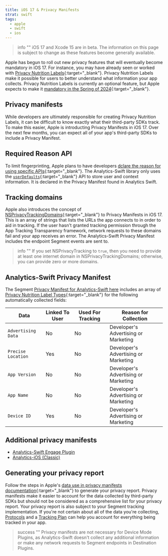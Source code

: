 ```yaml
---
title: iOS 17 & Privacy Manifests 
strat: swift
tags:
  - apple
  - swift
  - ios
---
```


> info ""
> iOS 17 and Xcode 15 are in beta. The information on this page is subject to change as these features become generally available. 
>

Apple has begun to roll out new privacy features that will eventually become mandatory in iOS 17. For instance, you may have already seen or worked with [Privacy Nutrition Labels](https://www.apple.com/privacy/labels/){:target="_blank"}. Privacy Nutrition Labels make it possible for users to better understand what information your app collects. Privacy Nutrition Labels is currently an optional feature, but Apple expects to make it [mandatory in the Spring of 2024](https://developer.apple.com/news/?id=z6fu1dcu#:~:text=And%20starting%20in%20spring%202024,your%20app%20uses%20the%20API.){:target="_blank"}. 

## Privacy manifests 

While developers are ultimately responsible for creating Privacy Nutrition Labels, it can be difficult to know exactly what their third-party SDKs track. To make this easier, Apple is introducting Privacy Manifests in iOS 17. Over the next few months, you can expect all of your app's third-party SDKs to include a Privacy Manifest. 

## Required Reason API

To limit fingerprinting, Apple plans to have developers [dclare the reason for using specific APIs](https://developer.apple.com/documentation/bundleresources/privacy_manifest_files/describing_use_of_required_reason_api#overview){:target="_blank"}. The Analytics-Swift library only uses the [`userDefaults`](https://developer.apple.com/documentation/bundleresources/privacy_manifest_files/describing_use_of_required_reason_api#4278401){:target="_blank"} API to store user and context information. It is declared in the Privacy Manifest found in Analytics Swift. 

## Tracking domains 

Apple also introduces the concept of [NSPrivacyTrackingDomains](https://developer.apple.com/documentation/bundleresources/privacy_manifest_files#4284009){:target="_blank"} to Privacy Manifests in iOS 17. This is an array of strings that lists the URLs the app connects to in order to aid in tracking. If the user hasn't granted tracking permission through the App Tracking Transparency framework, network requests to these domains fail and your app receives an error. The Analytics-Swift Privacy Manifest includes the endpoint Segment events are sent to. 

> info ""
> If you set NSPrivacyTracking to `true`, then you need to provide at least one internet domain in NSPrivacyTrackingDomains; otherwise, you can provide zero or more domains.


## Analytics-Swift Privacy Manifest 

The Segment [Privacy Manifest for Analytics-Swift here](/docs/connections/sources/catalog/libraries/mobile/apple/) includes an array of [Privacy Nutrition Label Types](https://developer.apple.com/app-store/app-privacy-details/#data-type){:target="_blank"} for the following automatically collected fields: 

| Data               | Linked To User | Used For Tracking | Reason for Collection |
| -------------------| ---------------| ------------------| ---------------------- |
| `Advertising Data` | No             | No                | Developer's Advertising or Marketing |
| `Precise Location` | Yes            | No                | Developer's Advertising or Marketing |
| `App Version`      | No             | No                | Developer's Advertising or Marketing |
| `App Name`         | No             | No                | Developer's Advertising or Marketing |
| `Device ID`        | Yes            | No                | Developer's Advertising or Marketing |


## Additional privacy manifests
- [Analytics-Swift Engage Plugin](/docs/connections/sources/catalog/libraries/mobile/apple/)
- [Analytics-iOS (Classic)](/docs/connections/sources/catalog/libraries/mobile/apple/)


## Generating your privacy report

Follow the steps in Apple's [data use in privacy manifests documentation](https://developer.apple.com/documentation/bundleresources/privacy_manifest_files/describing_data_use_in_privacy_manifests){:target="_blank"} to generate your privacy report. Privacy manifests make it easier to account for the data collected by third-party SDKs but should not be considered as a comprehensive list for your privacy report. Your privacy report is also subject to your Segment tracking implementation. If you're not certain about all of the data you're collecting, [Protocols](/docs/protocols/) and a [Tracking Plan](/docs/protocols/tracking-plan/create/) can help you account for everything being tracked in your app.

> success ""
> Privacy manifests are not necessary for Device Mode Plugins, as Analytics-Swift doesn't collect any additional information or make any network requests to Segment endpoints in Destination Plugins. 



